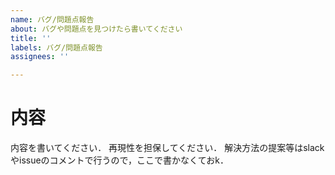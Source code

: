 ```yaml
---
name: バグ/問題点報告
about: バグや問題点を見つけたら書いてください
title: ''
labels: バグ/問題点報告
assignees: ''

---
```


# 内容
内容を書いてください．
再現性を担保してください．
解決方法の提案等はslackやissueのコメントで行うので，ここで書かなくておk．
